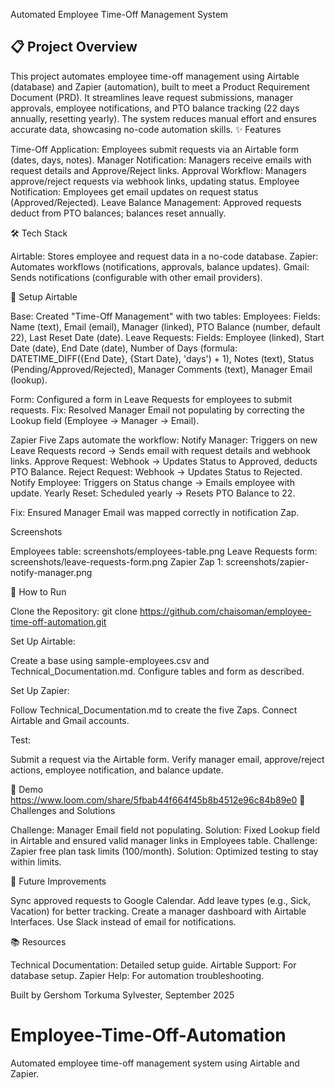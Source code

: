 Automated Employee Time-Off Management System

## 📋 Project Overview
This project automates employee time-off management using Airtable (database) and Zapier (automation), built to meet a Product Requirement Document (PRD). It streamlines leave request submissions, manager approvals, employee notifications, and PTO balance tracking (22 days annually, resetting yearly). The system reduces manual effort and ensures accurate data, showcasing no-code automation skills.
✨ Features

Time-Off Application: Employees submit requests via an Airtable form (dates, days, notes).
Manager Notification: Managers receive emails with request details and Approve/Reject links.
Approval Workflow: Managers approve/reject requests via webhook links, updating status.
Employee Notification: Employees get email updates on request status (Approved/Rejected).
Leave Balance Management: Approved requests deduct from PTO balances; balances reset annually.

🛠️ Tech Stack

Airtable: Stores employee and request data in a no-code database.
Zapier: Automates workflows (notifications, approvals, balance updates).
Gmail: Sends notifications (configurable with other email providers).

📂 Setup
Airtable

Base: Created "Time-Off Management" with two tables:
Employees: Fields: Name (text), Email (email), Manager (linked), PTO Balance (number, default 22), Last Reset Date (date).
Leave Requests: Fields: Employee (linked), Start Date (date), End Date (date), Number of Days (formula: DATETIME_DIFF({End Date}, {Start Date}, 'days') + 1), Notes (text), Status (Pending/Approved/Rejected), Manager Comments (text), Manager Email (lookup).


Form: Configured a form in Leave Requests for employees to submit requests.
Fix: Resolved Manager Email not populating by correcting the Lookup field (Employee → Manager → Email).

Zapier
Five Zaps automate the workflow:
Notify Manager: Triggers on new Leave Requests record → Sends email with request details and webhook links.
Approve Request: Webhook → Updates Status to Approved, deducts PTO Balance.
Reject Request: Webhook → Updates Status to Rejected.
Notify Employee: Triggers on Status change → Emails employee with update.
Yearly Reset: Scheduled yearly → Resets PTO Balance to 22.


Fix: Ensured Manager Email was mapped correctly in notification Zap.

Screenshots

Employees table: screenshots/employees-table.png
Leave Requests form: screenshots/leave-requests-form.png
Zapier Zap 1: screenshots/zapier-notify-manager.png

🚀 How to Run

Clone the Repository:
git clone https://github.com/chaisoman/employee-time-off-automation.git


Set Up Airtable:

Create a base using sample-employees.csv and Technical_Documentation.md.
Configure tables and form as described.


Set Up Zapier:

Follow Technical_Documentation.md to create the five Zaps.
Connect Airtable and Gmail accounts.


Test:

Submit a request via the Airtable form.
Verify manager email, approve/reject actions, employee notification, and balance update.



🎥 Demo
https://www.loom.com/share/5fbab44f664f45b8b4512e96c84b89e0
🧩 Challenges and Solutions

Challenge: Manager Email field not populating.
Solution: Fixed Lookup field in Airtable and ensured valid manager links in Employees table.
Challenge: Zapier free plan task limits (100/month).
Solution: Optimized testing to stay within limits.

🔮 Future Improvements

Sync approved requests to Google Calendar.
Add leave types (e.g., Sick, Vacation) for better tracking.
Create a manager dashboard with Airtable Interfaces.
Use Slack instead of email for notifications.

📚 Resources

Technical Documentation: Detailed setup guide.
Airtable Support: For database setup.
Zapier Help: For automation troubleshooting.

Built by Gershom Torkuma Sylvester, 
September 2025
# Employee-Time-Off-Automation
Automated employee time-off management system using Airtable and Zapier.
